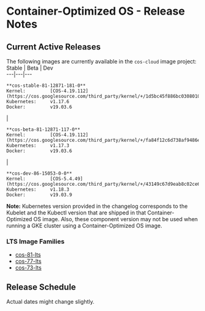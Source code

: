 #  Container-Optimized OS - Release Notes

##  Current Active Releases

The following images are currently available in the ` cos-cloud ` image
project:  Stable  |  Beta  |  Dev  
---|---|---  
      
    
    **cos-stable-81-12871-181-0**
    Kernel:         [COS-4.19.112](https://cos.googlesource.com/third_party/kernel/+/1d5bc45f886bc0308010614cdcdf658f5fb44a25)
    Kubernetes:     v1.17.6
    Docker:         v19.03.6
    

|

    
    
    **cos-beta-81-12871-117-0**
    Kernel:         [COS-4.19.112](https://cos.googlesource.com/third_party/kernel/+/fa84f12c6d738af9486e69a006a57df923f9476a)
    Kubernetes:     v1.17.3
    Docker:         v19.03.6
    

|

    
    
    **cos-dev-86-15053-0-0**
    Kernel:         [COS-5.4.49](https://cos.googlesource.com/third_party/kernel/+/43149c67d9eab8c02ce6958ec7867caba58b0af8)
    Kubernetes:     v1.18.3
    Docker:         v19.03.9
      
  
**Note:** Kubernetes version provided in the changelog corresponds to the
Kubelet and the Kubectl version that are shipped in that Container-Optimized
OS image. Also, these component version may not be used when running a GKE
cluster using a Container-Optimized OS image.

###  LTS Image Families

  * [ cos-81-lts ](/container-optimized-os/docs/release-notes/m81)
  * [ cos-77-lts ](/container-optimized-os/docs/release-notes/m77)
  * [ cos-73-lts ](/container-optimized-os/docs/release-notes/m73)

##  Release Schedule

Actual dates might change slightly.

